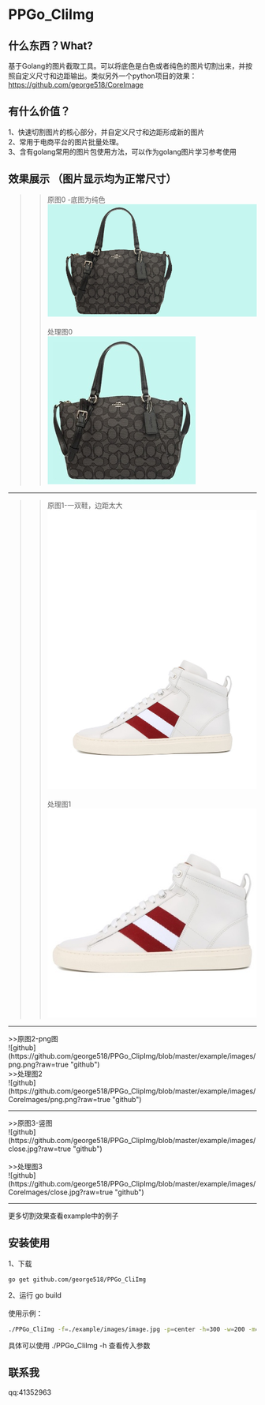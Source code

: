 PPGo_CliImg
====
什么东西？What?
----
基于Golang的图片截取工具。可以将底色是白色或者纯色的图片切割出来，并按照自定义尺寸和边距输出。类似另外一个python项目的效果：
https://github.com/george518/CoreImage

有什么价值？
----
1、快速切割图片的核心部分，并自定义尺寸和边距形成新的图片   
2、常用于电商平台的图片批量处理。    
3、含有golang常用的图片包使用方法，可以作为golang图片学习参考使用        

效果展示 （图片显示均为正常尺寸）
----

>>原图0 -底图为纯色<br/>
![github](https://github.com/george518/PPGo_ClipImg/blob/master/example/images/bags.jpg?raw=true "github")
<br/><br/>
>>处理图0<br/>
![github](https://github.com/george518/PPGo_ClipImg/blob/master/example/images/CoreImages/bags.jpg?raw=true "github")
<hr />

>>原图1-一双鞋，边距太大<br/>
![github](https://github.com/george518/PPGo_ClipImg/blob/master/example/images/image.jpg?raw=true "github")
<br/><br/>
>>处理图1<br/>
![github](https://github.com/george518/PPGo_ClipImg/blob/master/example/images/CoreImages/image.jpg?raw=true "github")
<hr />
>>原图2-png图<br/>
![github](https://github.com/george518/PPGo_ClipImg/blob/master/example/images/png.png?raw=true "github")
<br/>
>>处理图2<br/>
![github](https://github.com/george518/PPGo_ClipImg/blob/master/example/images/CoreImages/png.png?raw=true "github")
<hr />
>>原图3-竖图<br/>
![github](https://github.com/george518/PPGo_ClipImg/blob/master/example/images/close.jpg?raw=true "github")
<br/><br/>
>>处理图3<br/>
![github](https://github.com/george518/PPGo_ClipImg/blob/master/example/images/CoreImages/close.jpg?raw=true "github")
<hr />
更多切割效果查看example中的例子<br />

安装使用    
----
1、下载
```golang
go get github.com/george518/PPGo_CliImg 
```
   
2、运行 go build    
<br />
使用示例：
``` bash
./PPGo_CliImg -f=./example/images/image.jpg -p=center -h=300 -w=200 -m=10 
```
 
具体可以使用 ./PPGo_CliImg -h 查看传入参数    

联系我
----
qq:41352963


